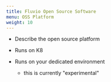 ```yaml
---
title: Fluvio Open Source Software
menu: OSS Platform
weight: 10
---
```


* Describe the open source platform

* Runs on K8

* Runs on your dedicated environment
    * this is currently "experimental"